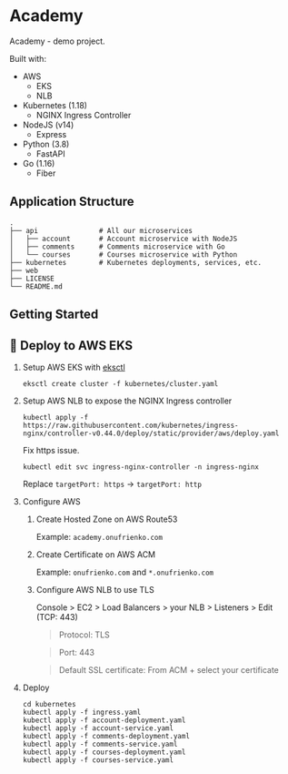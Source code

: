 # Academy

Academy - demo project.

Built with:

- AWS
  - EKS
  - NLB
- Kubernetes (1.18)
  - NGINX Ingress Controller
- NodeJS (v14)
  - Express
- Python (3.8)
  - FastAPI
- Go (1.16)
  - Fiber

## Application Structure

```
.
├── api               # All our microservices
│   ├── account       # Account microservice with NodeJS
│   ├── comments      # Comments microservice with Go
│   └── courses       # Courses microservice with Python
├── kubernetes        # Kubernetes deployments, services, etc.
├── web
├── LICENSE
└── README.md
```

## Getting Started

## :rocket: Deploy to AWS EKS

1. Setup AWS EKS with [eksctl](https://github.com/weaveworks/eksctl)

   ```shell
   eksctl create cluster -f kubernetes/cluster.yaml
   ```

2. Setup AWS NLB to expose the NGINX Ingress controller

   ```shell
   kubectl apply -f https://raw.githubusercontent.com/kubernetes/ingress-nginx/controller-v0.44.0/deploy/static/provider/aws/deploy.yaml
   ```

   Fix https issue.

   ```
   kubectl edit svc ingress-nginx-controller -n ingress-nginx
   ```

   Replace `targetPort: https` -> `targetPort: http`

3. Configure AWS

   1. Create Hosted Zone on AWS Route53

      Example: `academy.onufrienko.com`

   2. Create Certificate on AWS ACM

      Example: `onufrienko.com` and `*.onufrienko.com`

   3. Configure AWS NLB to use TLS

      Console > EC2 > Load Balancers > your NLB > Listeners > Edit (TCP: 443)

      > Protocol: TLS

      > Port: 443

      > Default SSL certificate: From ACM + select your certificate

4. Deploy

   ```shell
   cd kubernetes
   kubectl apply -f ingress.yaml
   kubectl apply -f account-deployment.yaml
   kubectl apply -f account-service.yaml
   kubectl apply -f comments-deployment.yaml
   kubectl apply -f comments-service.yaml
   kubectl apply -f courses-deployment.yaml
   kubectl apply -f courses-service.yaml
   ```

